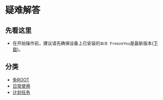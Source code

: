 # 疑难解答

## 先看这里
- 在开始操作前，建议请先确保设备上已安装的`自冻 FreezeYou`是最新版本([下载](../download/))。

## 分类
- [免ROOT](./mroot.md)
- [日常使用](./daily.md)
- [计划任务](./schedules.md)

